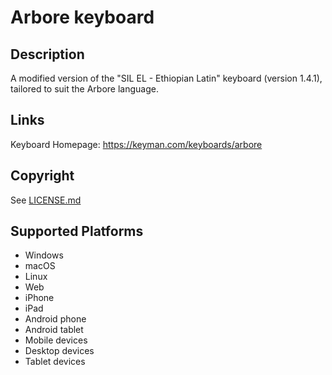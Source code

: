 Arbore keyboard
==============

Description
-----------
A modified version of the "SIL EL - Ethiopian Latin" keyboard (version 1.4.1), tailored to suit the Arbore language.

Links
-----
Keyboard Homepage: https://keyman.com/keyboards/arbore

Copyright
---------
See [LICENSE.md](LICENSE.md)

Supported Platforms
-------------------
 * Windows
 * macOS
 * Linux
 * Web
 * iPhone
 * iPad
 * Android phone
 * Android tablet
 * Mobile devices
 * Desktop devices
 * Tablet devices

